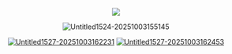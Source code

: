 <div align="center">

![](https://komarev.com/ghpvc/?username=ivangaze&color=ffaece&label=ㅤ+ㅤ+peasants+ㅤ+ㅤ&style=plastic&base=1324)


<div align="center"> 
<img src="https://i.ibb.co/CsmZFyb5/Untitled1524-20251003155145.png" alt="Untitled1524-20251003155145" border="0"></a>

[<img src="https://i.ibb.co/7PdJBcw/Untitled1527-20251003162231.png" alt="Untitled1527-20251003162231" border="0"></a>](https://virange.atabook.org) [<img src="https://i.ibb.co/0pNDWCTX/Untitled1527-20251003162453.png" alt="Untitled1527-20251003162453" border="0"></a>](https://ivangaze.straw.page)
